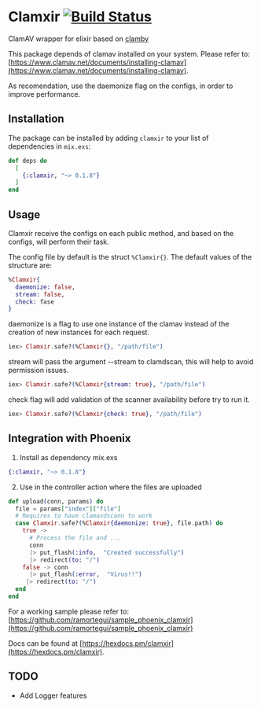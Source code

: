 # Clamxir [![Build Status](https://travis-ci.org/ramortegui/clamxir.svg?branch=master)](https://travis-ci.org/ramortegui/clamxir)

ClamAV wrapper for elixir based on
[clamby](https://github.com/kobaltz/clamby)

This package depends of clamav installed on your system. Please refer to: [https://www.clamav.net/documents/installing-clamav](https://www.clamav.net/documents/installing-clamav).

As recomendation, use the daemonize flag on the configs, in order to improve
performance.

## Installation

The package can be installed by adding `clamxir` to your list of dependencies in `mix.exs`:

```elixir
def deps do
  [
    {:clamxir, "~> 0.1.8"}
  ]
end
```

## Usage

Clamxir receive the configs on each public method, and based on the configs,
will perform their task.

The config file by default is the struct `%Clamxir{}`.  The default values of
the structure are:

```elixir
%Clamxir{
  daemonize: false,
  stream: false,
  check: fase
}
```

daemonize is a flag to use one instance of the clamav instead of
the creation of new instances for each request.

```elixir
iex> Clamxir.safe?(%Clamxir{}, "/path/file")
```

stream will pass the argument --stream to clamdscan, this will help
to avoid permission issues. 

```elixir
iex> Clamxir.safe?(%Clamxir{stream: true}, "/path/file")
```

check flag will add validation of the scanner availability before try
to run it.

```elixir
iex> Clamxir.safe?(%Clamxir{check: true}, "/path/file")
```

## Integration with Phoenix

1.  Install as dependency
    mix.exs

```elixir
{:clamxir, "~> 0.1.8"}
```
    
2.  Use in the controller action where the files are uploaded

```elixir
def upload(conn, params) do
  file = params["index"]["file"]
  # Requires to have clamavdscann to work
  case Clamxir.safe?(%Clamxir{daemonize: true}, file.path) do
    true ->
      # Process the file and ...
      conn
      |> put_flash(:info,  "Created successfully")
      |> redirect(to: "/")
    false -> conn
      |> put_flash(:error,  "Virus!!")
     |> redirect(to: "/")
  end
end
```
    
For a working sample please refer to:
[https://github.com/ramortegui/sample_phoenix_clamxir](https://github.com/ramortegui/sample_phoenix_clamxir)

Docs can be found at [https://hexdocs.pm/clamxir](https://hexdocs.pm/clamxir).


## TODO
- Add Logger features

